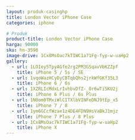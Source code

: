 ```yaml
---
layout: produk-casinghp
title: London Vector iPhone Case
categories: iphone

# Produk
product-title: London Vector iPhone Case
harga: 90000
sku: hn-3596
image-drive: 1Cx8MsOac7kTIWC1a71Fg-fyp-w-uaHp2
gallery:
  - url: 1LOIey5TpyAGfe2rg2PM3GSqavVbKZZpf
    title: iPhone 5 / 5s / SE
  - url: 1vqoWazHCyDyCBTqbQhs2jrkWfGKf35L3
    title: iPhone 6 / 6s
  - url: 1XZRLIcMdxLrIvhbvDfZ-_Or6wTiSKU2j
    title: iPhone 6 Plus / 6s Plus
  - url: 1N0om0TMxiWlCITXlbVINFeDNJ9tEp_x5
    title: iPhone 7 / 8
  - url: 1ym6GCcfWzae1z4DE4FDN9HsVaBkJ1mjz
    title: iPhone 7 Plus / 8 Plus
  - url: 1Cx8MsOac7kTIWC1a71Fg-fyp-w-uaHp2
    title: iPhone X
---
```

